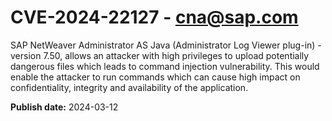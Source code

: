 # CVE-2024-22127 - cna@sap.com

SAP NetWeaver Administrator AS Java (Administrator Log Viewer plug-in) - version 7.50, allows an attacker with high privileges to upload potentially dangerous files which leads to command injection vulnerability. This would enable the attacker to run commands which can cause high impact on confidentiality, integrity and availability of the application.



**Publish date:** 2024-03-12
